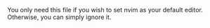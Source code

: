 You only need this file if you wish to set nvim as your default editor. Otherwise, you can simply ignore it.
